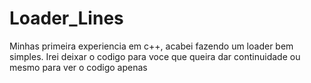 # Loader_Lines
Minhas primeira experiencia em c++, acabei fazendo um loader bem simples. Irei deixar o codigo para voce que queira dar continuidade ou mesmo para ver o codigo apenas
